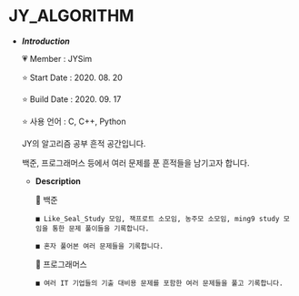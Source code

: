 # JY_ALGORITHM

- ***Introduction***

    💗 Member : JYSim
    
    ⭐ Start Date : 2020. 08. 20
    
    ⭐ Build Date : 2020. 09. 17
    
    ⭐ 사용 언어 : C, C++, Python
    
    
    JY의 알고리즘 공부 흔적 공간입니다.
    
    백준, 프로그래머스 등에서 여러 문제를 푼 흔적들을 남기고자 합니다.
    
    
    - ****Description****
    
        🐋 백준
        
          ■ Like_Seal_Study 모임, 잭프로트 소모임, 농주모 소모임, ming9 study 모임을 통한 문제 풀이들을 기록합니다.
          
          ■ 혼자 풀어본 여러 문제들을 기록합니다.
          
          
        🐋 프로그래머스
        
          ■ 여러 IT 기업들의 기출 대비용 문제를 포함한 여러 문제들을 풀고 기록합니다.
